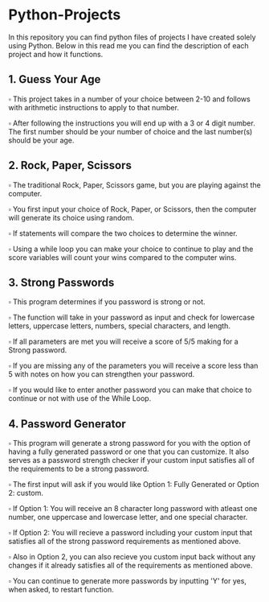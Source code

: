 # Python-Projects
In this repository you can find python files of projects I have created solely using Python. Below in this read me you can find the description of each project and how it functions. 

## 1. Guess Your Age
:white_small_square: This project takes in a number of your choice between 2-10 and follows with arithmetic instructions to apply to that number.

:white_small_square: After following the instructions you will end up with a 3 or 4 digit number. The first number should be your number of choice and the last number(s) should be your age.

## 2. Rock, Paper, Scissors
:white_small_square: The traditional Rock, Paper, Scissors game, but you are playing against the computer.

:white_small_square: You first input your choice of Rock, Paper, or Scissors, then the computer will generate its choice using random. 

:white_small_square: If statements will compare the two choices to determine the winner. 

:white_small_square: Using a while loop you can make your choice to continue to play and the score variables will count your wins compared to the computer wins. 

## 3. Strong Passwords

:white_small_square: This program determines if you password is strong or not.

:white_small_square: The function will take in your password as input and check for lowercase letters, uppercase letters, numbers, special characters, and length.

:white_small_square: If all parameters are met you will receive a score of 5/5 making for a Strong password.

:white_small_square: If you are missing any of the parameters you will receive a score less than 5 with notes on how you can strengthen your password.

:white_small_square: If you would like to enter another password you can make that choice to continue or not with use of the While Loop. 

## 4. Password Generator

:white_small_square: This program will generate a strong password for you with the option of having a fully generated password or one that you can customize. It also serves as a password strength checker if your custom input satisfies all of the requirements to be a strong password.

:white_small_square: The first input will ask if you would like Option 1: Fully Generated or Option 2: custom.

:white_small_square: If Option 1: You will receive an 8 character long password with atleast one number, one uppercase and lowercase letter, and one special character.

:white_small_square: If Option 2: You will recieve a password including your custom input that satisfies all of the strong password requirements as mentioned above.

:white_small_square: Also in Option 2, you can also recieve you custom input back without any changes if it already satisfies all of the requirements as mentioned above. 

:white_small_square: You can continue to generate more passwords by inputting 'Y' for yes, when asked, to restart function. 
